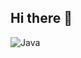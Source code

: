 ## Hi there 👋

![Java]([https://img.shields.io/badge/Eclipse-2C2255?style=for-the-badge&logo=eclipse&logoColor=white](https://img.shields.io/badge/Java-ED8B00?style=for-the-badge&logo=openjdk&logoColor=white))
